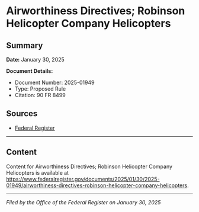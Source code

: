 # Airworthiness Directives; Robinson Helicopter Company Helicopters

## Summary

**Date:** January 30, 2025

**Document Details:**
- Document Number: 2025-01949
- Type: Proposed Rule
- Citation: 90 FR 8499

## Sources
- [Federal Register](https://www.federalregister.gov/documents/2025/01/30/2025-01949/airworthiness-directives-robinson-helicopter-company-helicopters)

---

## Content

Content for Airworthiness Directives; Robinson Helicopter Company Helicopters is available at https://www.federalregister.gov/documents/2025/01/30/2025-01949/airworthiness-directives-robinson-helicopter-company-helicopters.

---

*Filed by the Office of the Federal Register on January 30, 2025*
